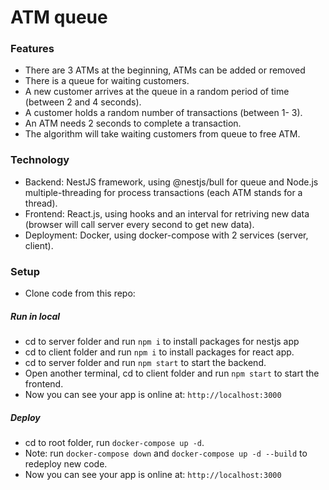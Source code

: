 # ATM queue

### Features

- There are 3 ATMs at the beginning, ATMs can be added or removed
- There is a queue for waiting customers.
- A new customer arrives at the queue in a random period of time (between 2 and 4 seconds).
- A customer holds a random number of transactions (between 1- 3).
- An ATM needs 2 seconds to complete a transaction.
- The algorithm will take waiting customers from queue to free ATM.

### Technology

- Backend: NestJS framework, using @nestjs/bull for queue and Node.js multiple-threading for process transactions (each ATM stands for a thread).
- Frontend: React.js, using hooks and an interval for retriving new data (browser will call server every second to get new data).
- Deployment: Docker, using docker-compose with 2 services (server, client).

### Setup

- Clone code from this repo:

##### Run in local

- cd to server folder and run `npm i` to install packages for nestjs app
- cd to client folder and run `npm i` to install packages for react app.
- cd to server folder and run `npm start` to start the backend.
- Open another terminal, cd to client folder and run `npm start` to start the frontend.
- Now you can see your app is online at: `http://localhost:3000`

##### Deploy

- cd to root folder, run `docker-compose up -d`.
- Note: run `docker-compose down` and `docker-compose up -d --build` to redeploy new code.
- Now you can see your app is online at: `http://localhost:3000`
